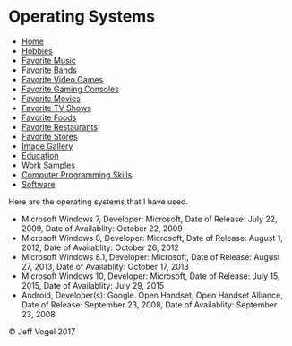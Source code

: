 <!DOCTYPE html>
<html>
	<head>
		<link href="styles/Website About Me - main.css" rel="stylesheet"/>
		<script type = "text/javascript" src = "javascript/Website About Me - Operating Systems.js"></script>
		<meta charset="UTF-8">
		<title>Website About Me - Operating Systems</title>
	</head>
	<body>
		<div class = "header">
			<h1>Operating Systems</h1>
		</div>
		<div class = "nav">
			<ul>
				<li><a href="Website About Me - Main.md">Home</a></li>
				<li><a href="Website About Me - Hobbies.md">Hobbies</a></li>
				<li><a href="Website About Me - Favorite Music.md">Favorite Music</a></li>
				<li><a href="Website About Me - Favorite Bands.md">Favorite Bands</a></li>
				<li><a href="Website About Me - Favorite Video Games.md">Favorite Video Games</a></li>
				<li><a href="Website About Me - Favorite Gaming Consoles.md">Favorite Gaming Consoles</a></li>
				<li><a href="Website About Me - Favorite Movies.md">Favorite Movies</a></li>
				<li><a href="Website About Me - Favorite TV Shows.md">Favorite TV Shows</a></li>
				<li><a href="Website About Me - Favorite Foods.md">Favorite Foods</a></li>
				<li><a href="Website About Me - Favorite Restaurants.md">Favorite Restaurants</a></li>
				<li><a href="Website About Me - Favorite Stores.md">Favorite Stores</a></li>
				<li><a href="Website About Me - Image Gallery.md">Image Gallery</a></li>
				<li><a href="Website About Me - Education.md">Education</a></li>
				<li><a href="Website About Me - Work Samples.md">Work Samples</a></li>
				<li><a href="Website About Me - Computer Programming Skills.md">Computer Programming Skills</a></li>
				<li><a href="Website About Me - Software.md">Software</a></html>
			</ul>
		</div>
		<div class = "content">
			<p>Here are the operating systems that I have used.</p>
			<div id = "myOperatingSystemsDivElement">
				<ul>
					<li>Microsoft Windows 7, Developer: Microsoft, Date of Release: July 22, 2009, Date of Availablity: October 22, 2009</li>
					<li>Microsoft Windows 8, Developer: Microsoft, Date of Release: August 1, 2012, Date of Availablity: October 26, 2012</li>
					<li>Microsoft Windows 8.1, Developer: Microsoft, Date of Release: August 27, 2013, Date of Availablity: October 17, 2013</li>
					<li>Microsoft Windows 10, Developer: Microsoft, Date of Release: July 15, 2015, Date of Availablity: July 29, 2015</li>
					<li>Android, Developer(s): Google. Open Handset, Open Handset Alliance, Date of Release: September 23, 2008, Date of Availablity: September 23, 2008</li>
				</ul>
			</div>
		</div>
		<div class = "footer">
			<p>&copy; Jeff Vogel 2017</p>
		</div>
	</body>
</html>
